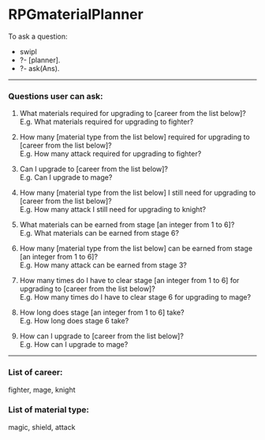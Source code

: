 # RPGmaterialPlanner

To ask a question: 
* swipl 
* ?- [planner].
* ?- ask(Ans).

---

### Questions user can ask:
1. What materials required for upgrading to [career from the list below]?
<br />E.g. What materials required for upgrading to fighter?

2. How many [material type from the list below] required for upgrading to [career from the list below]?
<br />E.g. How many attack required for upgrading to fighter?


3. Can I upgrade to [career from the list below]?
<br />E.g. Can I upgrade to mage?


4. How many [material type from the list below] I still need for upgrading to [career from the list below]?
<br />E.g. How many attack I still need for upgrading to knight?


5. What materials can be earned from stage [an integer from 1 to 6]?
<br/> E.g. What materials can be earned from stage 6?


6. How many [material type from the list below] can be earned from stage [an integer from 1 to 6]?
<br/>E.g. How many attack can be earned from stage 3?


7. How many times do I have to clear stage [an integer from 1 to 6] for upgrading to [career from the list below]?
<br/>E.g. How many times do I have to clear stage 6 for upgrading to mage?


8. How long does stage [an integer from 1 to 6] take?
<br/>E.g. How long does stage 6 take?

9. How can I upgrade to [career from the list below]?
<br/>E.g. How can I upgrade to mage?


---

### List of career: 
fighter, mage, knight

### List of material type: 
magic, shield, attack

